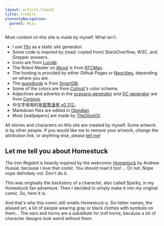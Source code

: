 ```yaml
---
layout: article.liquid
title: Credits
eleventyNavigation:
  parent: Misc
---
```


Most content on this site is made by myself. What isn't:

- I use [11ty](https://11ty.dev) as a static site generator.
- Some code is inspired by (read: copied from) StackOverflow, W3C, and Grepper answers.
- Icons are from [Lucide](https://lucide.dev).
- The Robot Master on [About](/about/) is from [KFCMan](https://kunfucutsman.neocities.org/fun/robot-master-maker/).
- The hosting is provided by either Github Pages or [Neocities](https://neocities.org), depending on where you are.
- The [guestbook](/contact/) is from [SmartGB](https://www.smartgb.com/);
- Some of the colors are from [Cohost](https://cohost.org)'s color scheme.
- Adjectives and adverbs in the [scenario generator](/fun/scenarios/) and [OC generator](/fun/generator/) are from [Corpora](https://github.com/dariusk/corpora).
- 中文字体用的是[霞鹜漫黑 v0.312](https://github.com/lxgw/LxgwMarkerGothic)。
- Markdown files are edited in [Obsidian](https://obsidian.md).
- Most [wallpapers] are made by [TheOliveOli](https://theoliveoli.blahaj.land/).

All stories and characters on this site are created by myself. Some artwork is by other people. If you would like me to remove your artwork, change the attribution link, or anything else, please [tell me](/contact/)!

## Let me tell you about Homestuck

*The Iron Ragdoll* is heavily inspired by the webcomic [Homestuck](https://www.homestuck.com) by Andrew Hussie, because I love that comic. You should read it too! … Or not. Nope nope definitely not. Don't do it.

This was originally the backstory of a character, also called Sparky, in my Homestuck fan adventure. Then I decided to simply make it into my original comic. So, here it is.

And that's why this comic still smells Homestuck-y. Six-letter names, the aliased art, a lot of people wearing gray or black clothes with symbols on them… The ears and horns are a substitute for troll horns, because a lot of character designs look weird without them.
